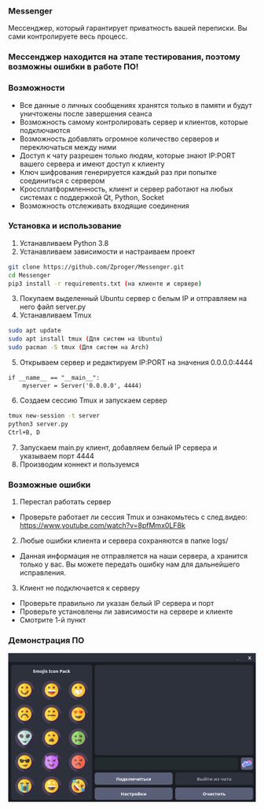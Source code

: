 ### Messenger
Мессенджер, который гарантирует приватность вашей переписки.
Вы сами контролируете весь процесс.

### Мессенджер находится на этапе тестирования, поэтому возможны ошибки в работе ПО!

### Возможности
- Все данные о личных сообщениях хранятся только в памяти и будут уничтожены после завершения сеанса
- Возможность самому контролировать сервер и клиентов, которые подключаются
- Возможность добавлять огромное количество серверов и переключаться между ними
- Доступ к чату разрешен только людям, которые знают IP:PORT вашего сервера и имеют доступ к клиенту
- Ключ шифрования генерируется каждый раз при попытке соединиться с сервером
- Кроссплатформленность, клиент и сервер работают на любых системах с поддержкой Qt, Python, Socket
- Возможность отслеживать входящие соединения

### Установка и использование
1. Устанавливаем Python 3.8
2. Устанавливаем зависимости и настраиваем проект

```sh
git clone https://github.com/Zproger/Messenger.git
cd Messenger
pip3 install -r requirements.txt (на клиенте и сервере)
```

3. Покупаем выделенный Ubuntu сервер с белым IP и отправляем на него файл server.py
4. Устанавливаем Tmux

```sh
sudo apt update
sudo apt install tmux (Для систем на Ubuntu)
sudo pacman -S tmux (Для систем на Arch)
```

5. Открываем сервер и редактируем IP:PORT на значения 0.0.0.0:4444

```python3
if __name__ == "__main__":
    myserver = Server('0.0.0.0', 4444)
```

6. Создаем сессию Tmux и запускаем сервер

```sh
tmux new-session -t server
python3 server.py
Ctrl+B, D
```

7. Запускаем main.py клиент, добавляем белый IP сервера и указываем порт 4444
8. Производим коннект и пользуемся

### Возможные ошибки
1. Перестал работать сервер
- Проверьте работает ли сессия Tmux и ознакомьтесь с след.видео:
https://www.youtube.com/watch?v=8pfMmx0LF8k
2. Любые ошибки клиента и сервера сохраняются в папке logs/
- Данная информация не отправляется на наши сервера, а хранится только у вас.
Вы можете передать ошибку нам для дальнейшего исправления.
3. Клиент не подключается к серверу
- Проверьте правильно ли указан белый IP сервера и порт
- Проверьте установлены ли зависимости на сервере и клиенте
- Смотрите 1-й пункт

### Демонстрация ПО
![software_main_window](icons/1.png)

